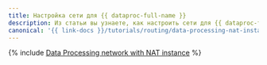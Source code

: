 ```yaml
---
title: Настройка сети для {{ dataproc-full-name }}
description: Из статьи вы узнаете, как настроить сети для {{ dataproc-full-name }}.
canonical: '{{ link-docs }}/tutorials/routing/data-processing-nat-instance'
---
```


{% include [Data Processing network with NAT instance](../../_tutorials/routing/data-processing-nat-instance.md) %}
